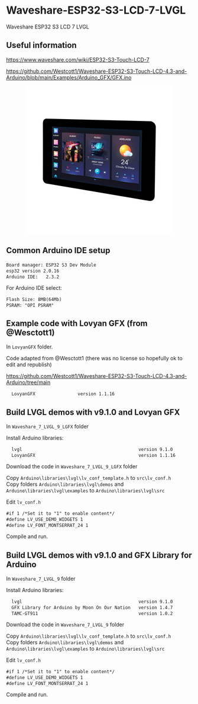 # Waveshare-ESP32-S3-LCD-7-LVGL
Waveshare ESP32 S3 LCD 7 LVGL



## Useful information

https://www.waveshare.com/wiki/ESP32-S3-Touch-LCD-7


https://github.com/Westcott1/Waveshare-ESP32-S3-Touch-LCD-4.3-and-Arduino/blob/main/Examples/Arduino_GFX/GFX.ino

 

<p align="center">
  <img src="https://github.com/paulhamsh/Waveshare-ESP32-S3-LCD-7-LVGL/blob/main/waveshare-7.jpg" width="400" title="Waveshare ESP32 S3 LCD 7">
</p>

## Common Arduino IDE setup

```
Board manager: ESP32 S3 Dev Module   
esp32 version 2.0.16   
Arduino IDE:   2.3.2   
```

For Arduino IDE select:
```
Flash Size: 8MB(64Mb)
PSRAM: "OPI PSRAM"
```

## Example code with Lovyan GFX (from  @Wesctott1)

In ```LovyanGFX``` folder.       

Code adapted from @Wesctott1 (there was no license so hopefully ok to edit and republish)    

https://github.com/Westcott1/Waveshare-ESP32-S3-Touch-LCD-4.3-and-Arduino/tree/main    

```
  LovyanGFX                version 1.1.16
```

## Build LVGL demos with v9.1.0 and Lovyan GFX

In ```Waveshare_7_LVGL_9_LGFX``` folder     

Install Arduino libraries:
```
  lvgl                                            version 9.1.0
  LovyanGFX                                       version 1.1.16
```

Download the code in ```Waveshare_7_LVGL_9_LGFX``` folder    

Copy ```Arduino\libraries\lvgl\lv_conf_template.h``` to ```src\lv_conf.h```   
Copy folders ```Arduino\libraries\lvgl\demos``` and ```Arduino\libraries\lvgl\examples```  to ```Arduino\libraries\lvgl\src```     

Edit ```lv_conf.h```    
```
#if 1 /*Set it to "1" to enable content*/
#define LV_USE_DEMO_WIDGETS 1
#define LV_FONT_MONTSERRAT_24 1
```

Compile and run.    
  
## Build LVGL demos with v9.1.0 and GFX Library for Arduino

In ```Waveshare_7_LVGL_9``` folder     

Install Arduino libraries:
```
  lvgl                                            version 9.1.0
  GFX Library for Arduino by Moon On Our Nation   version 1.4.7
  TAMC-GT911                                      version 1.0.2
```

Download the code in ```Waveshare_7_LVGL_9``` folder    

Copy ```Arduino\libraries\lvgl\lv_conf_template.h``` to ```src\lv_conf.h```   
Copy folders ```Arduino\libraries\lvgl\demos``` and ```Arduino\libraries\lvgl\examples```  to ```Arduino\libraries\lvgl\src```     

Edit ```lv_conf.h```    
```
#if 1 /*Set it to "1" to enable content*/
#define LV_USE_DEMO_WIDGETS 1
#define LV_FONT_MONTSERRAT_24 1
```

Compile and run.    
